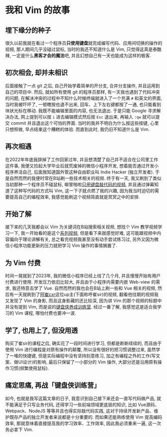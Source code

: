 # 我和 Vim 的故事

## 埋下缘分的种子
很久以前我就在看过一个程序员**只使用键盘**就完成编写代码、应用间切换的操作的视频, 那人期间几乎没碰过鼠标, 当时的我还不知道什么是 Vim, 只觉得这真是泰酷辣, 一定是什么**黑客才会的魔法**吧, 并且幻想自己有一天也能成为这样的极客. 

## 初次相会, 却并未相识
后面接触了一点 git 之后, 自己开始学着简单的开分支, 合并分支操作, 并且运用到自己的项目中. 然后, 就如所有使用 git 的程序员那样, 有一天我也遇到了代码冲突的问题, 在解决冲突的过程中不知什么时候终端就进入了一个充满 `#` 和英文的界面, 当时我被吓坏了, 一顿瞎按也退不出来, 回车、上下左右键都按了一通, 也只能看到块状光标在移动. 我既不能编辑里面的内容, 也无法退出. 于是只能 Google 寻求解决办法, 网上提到可以按 `i` 进去编辑模式然后按 `Esc` 退出来, 再输入 `:qw` 就可以提交 commit 并且退出这个可怕的界面. 当时的我并不明白为什么按这些按键, 心里只想照做, 早点结束这个糟糕的体验. 而直到此时, 我仍旧不知道什么是 Vim.

## 再次相遇
在2022年年底我辞掉了工作回家过年, 并且想清楚了自己并不适合在公司里工作这件事, 我便又捡起大学毕业后就荒废掉的微信小程序开发, 想着能否通过开发小程序养活自己, 后面我知道国外管这种自由职业叫 Indie Hacker (独立开发者). 于是自然而然的我便时常在B站刷一些技术相关的视频. 终于有一天, 我又刷到了类似当初那种一个程序员不碰鼠标, 噼里啪啦[只用键盘敲代码的视频](https://www.bilibili.com/video/BV1m84y1477C/?spm_id_from=333.337.search-card.all.click&vd_source=8be75a01ca7f9e1ad972f2c7258070a7), 并且通过弹幕知道了这种写代码的方式叫 Vim, 这一下子就点燃了我的兴趣, 因为我当时迫切的需要提高自己的编程效率, 我感觉能刷这个视频简直就是冥冥之中的安排.

## 开始了解
接下来的几天我都会以 Vim 为关键词在B站搜索相关视频, 想找个 Vim 教学视频学习一下, 我一开始看的是这个[系列视频](https://www.bilibili.com/video/BV1qD4y1W7aG/?spm_id_from=333.337.search-card.all.click&vd_source=8be75a01ca7f9e1ad972f2c7258070a7), 但是看下来就感觉好难, 这可能跟视频中内容偏向于理论讲解有关, 总之看完视频我甚至没有动手尝试练习过, 另外又因为微信小程序功能更新的压力就把学习 Vim 操作的事情搁置了.

## 为 Vim 付费
时间一晃就到了2023年, 我的微信小程序已经上线了几个月, 并且慢慢开始有用户付费进行使用. 开发压力依旧比较大, 并且由于小程序内需要内嵌 Web-view 的需求, 我还特意去学了 Vue. 自然而然的我也会在B站上刷一些和 Vue 相关的视频, 然后有一天就刷到了[阿崔cxr](https://space.bilibili.com/175301983?spm_id_from=333.337.0.0)这位up主(下面称呼崔sir)的视频, 翻看他往期的视频我又发现了 Vim 的身影, 而且这身影藏的还比较深, 因为讲 Vim 的那个视频的标题中并没有提到 Vim, 而是说的[键盘侠养成训练营](https://www.bilibili.com/video/BV17Y411g7a2/?spm_id_from=333.999.0.0). 经过一番了解, 我感觉这是适合我学习的 Vim 课程, 哪怕付费也要冲一波.

## 学了, 也用上了, 但没用透
购买了崔sir的课程之后, 确实花了一段时间进行学习, 但都是断断续续的, 而且由于使用 Vim 进行编程是对原有操作的颠覆, 所以没有很好的把习惯调整过来, 虽然学了一堆的快捷键, 但是实际编程中没有坚持刻意练习, 加之有编程之外的工作(写文案、做UI设计)的影响, 最后只保留了一小部分的 Vim 操作, 大部分还是沿用原有操作习惯(频繁使用鼠标).

## 痛定思痛, 再战「键盘侠训练营」
如今, 也就是我写这篇文章的日子, 我意识到自己接下来还会一直写代码做产品, 就不能满足于只写业务代码, 还得学习一些前端领域更底层的知识, 比如 Vue源码、Webpack、NodeJS 等等并且也得实际敲代码实践, 这对于持续开发新产品、维护既存产品的独立开发者来说都是十分重要的. 而如果还能熟练使用 Vim 提高编码效率, 那就意味着直接提高我的学习效率、工作效率, 因此我必须重来一遍, 这一次务必拿下 Vim.
